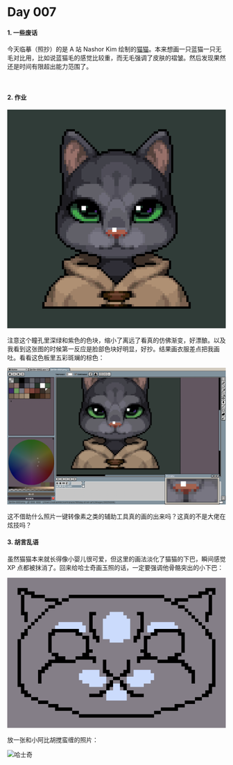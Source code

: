 # Day 007

#### 1. 一些废话 

今天临摹（照抄）的是 A 站 Nashor Kim 绘制的[猫猫](https://www.artstation.com/artwork/3qmmgA)。本来想画一只蓝猫一只无毛对比用，比如说蓝猫毛的感觉比较重，而无毛强调了皮肤的褶皱。然后发现果然还是时间有限超出能力范围了。

<br>

#### 2. 作业

![蓝猫](../images/20230206/Sprite-0001.png)

注意这个瞳孔里深绿和紫色的色块，缩小了离远了看真的仿佛渐变，好漂酿。以及我看到这张图的时候第一反应是脸部色块好明显，好抄。结果画衣服差点把我画吐。看看这色板里五彩斑斓的棕色：

![palette](../images/20230206/palette.png)

这不借助什么照片一键转像素之类的辅助工具真的画的出来吗？这真的不是大佬在炫技吗？

#### 3. 胡言乱语

虽然猫猫本来就长得像小婴儿很可爱，但这里的画法淡化了猫猫的下巴，瞬间感觉 XP 点都被抹消了。回来给哈士奇画玉照的话，一定要强调他骨骼突出的小下巴：

![哈士奇](../images/20230206/Sprite-0004.png)

放一张和小阿比胡搅蛮缠的照片：

![哈士奇](../images/20230206/WechatIMG761.jpeg)
